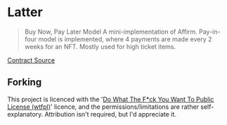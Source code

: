 # Latter

> Buy Now, Pay Later Model
> A mini-implementation of Affirm. Pay-in-four model is implemented, where 4 payments are made every 2 weeks for an NFT. Mostly used for high ticket items.

[Contract Source](src)

## Forking

This project is licenced with the '[Do What The F\*ck You Want To Public License (wtfpl)](https://choosealicense.com/licenses/wtfpl/)' licence, and the permissions/limitations are rather self-explanatory. Attribution isn't required, but I'd appreciate it.
